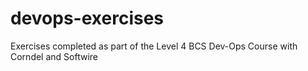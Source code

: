 # devops-exercises
Exercises completed as part of the Level 4 BCS Dev-Ops Course with Corndel and Softwire
